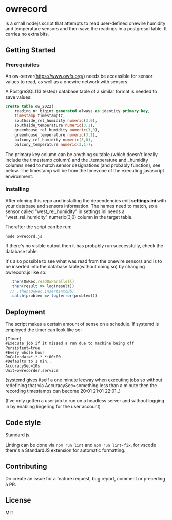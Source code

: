 # owrecord
Is a small nodejs script that attempts to read user-defined onewire humidity and temperature sensors and then save the readings in a postgresql table. It carries no extra bits.

## Getting Started

### Prerequisites
An ow-server(https://www.owfs.org/) needs be accessible for sensor values to read, as well as a onewire network with sensors.



A PostgreSQL(13 tested) database table of a similar format is needed to save values:

```sql
create table ow_2022(
    reading_nr bigint generated always as identity primary key,
    timestamp timestamptz,
    southside_rel_humidity numeric(3,0),
    southside_temperature numeric(3,1),
    greenhouse_rel_humidity numeric(3,0),
    greenhouse_temperature numeric(3,1),
    balcony_rel_humidity numeric(3,0),
    balcony_temperature numeric(3,1));
```
The primary key column can be anything suitable (which doesn't ideally include the timestamp column) and the _temperature and _humidity columns need to match sensor designations (and probably function), see below. The timestamp will be from the timezone of the executing javascript environment.


### Installing
After cloning this repo and installing the dependencies edit **settings.ini** with your database and sensors information. The names need to match, so a sensor called "west_rel_humidity" in settings.ini needs a "west_rel_humidity" numeric(3,0) column in the target table.


Therafter the script can be run:
```
node owrecord.js
```
If there's no visible output then it has probably run successfully, check the database table.

It's also possible to see what was read from the onewire sensors and is to be inserted into the database table(without doing so) by changing owrecord.js like so:

```javascript
  .then(OwRec.readOwParallell)
  .then(result => log(result))
  // .then(OwRec.insertIntoDb)
  .catch(problem => log(error(problem)))
```



## Deployment
The script makes a certain amount of sense on a schedule. If systemd is employed the timer can look like so:
```
[Timer]
#Execute job if it missed a run due to machine being off
Persistent=true
#Every whole hour
OnCalendar=*-*-* *:00:00
#Defaults to 1 min..
AccuracySec=10s
Unit=owrecorder.service
```
(systemd gives itself a one minute leeway when executing jobs so without redefining that via AccuracySec=something less than a minute then the recording timestamps can become 20:01 21:01 22:01..)

(I've only gotten a user job to run on a headless server and without logging in by enabling lingering for the user account)

## Code style

Standard js. 

Linting can be done via `npm run lint` and `npm run lint-fix`, for vscode there's a StandardJS extension for automatic formatting.  


## Contributing
Do create an issue for a feature request, bug report, comment or preceding a PR.

## License
MIT


